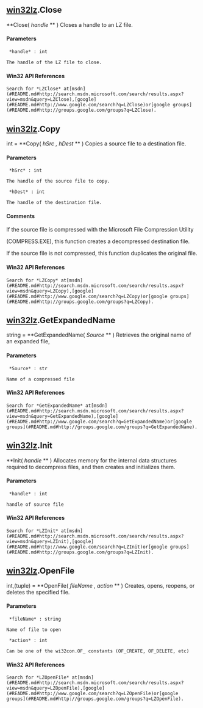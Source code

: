 
## [win32lz](#README.md#win32lz).Close

 **Close( *handle* ** )
Closes a handle to an LZ file.

#### Parameters


     *handle* : int

    The handle of the LZ file to close.

#### Win32 API References


    Search for *LZClose* at[msdn](#README.md#http://search.msdn.microsoft.com/search/results.aspx?view=msdn&query=LZClose),[google](#README.md#http://www.google.com/search?q=LZClose)or[google groups](#README.md#http://groups.google.com/groups?q=LZClose).

## [win32lz](#README.md#win32lz).Copy

int = **Copy( *hSrc*  *, hDest* ** )
Copies a source file to a destination file.

#### Parameters


     *hSrc* : int

    The handle of the source file to copy.

     *hDest* : int

    The handle of the destination file.

#### Comments
If the source file is compressed with the Microsoft File Compression Utility 

(COMPRESS.EXE), this function creates a decompressed destination file. 

If the source file is not compressed, this function duplicates the original file.

#### Win32 API References


    Search for *LZCopy* at[msdn](#README.md#http://search.msdn.microsoft.com/search/results.aspx?view=msdn&query=LZCopy),[google](#README.md#http://www.google.com/search?q=LZCopy)or[google groups](#README.md#http://groups.google.com/groups?q=LZCopy).

## [win32lz](#README.md#win32lz).GetExpandedName

string = **GetExpandedName( *Source* ** )
Retrieves the original name of an expanded file,

#### Parameters


     *Source* : str

    Name of a compressed file

#### Win32 API References


    Search for *GetExpandedName* at[msdn](#README.md#http://search.msdn.microsoft.com/search/results.aspx?view=msdn&query=GetExpandedName),[google](#README.md#http://www.google.com/search?q=GetExpandedName)or[google groups](#README.md#http://groups.google.com/groups?q=GetExpandedName).

## [win32lz](#README.md#win32lz).Init

 **Init( *handle* ** )
Allocates memory for the internal data structures required to decompress files, and then creates and initializes them.

#### Parameters


     *handle* : int

    handle of source file

#### Win32 API References


    Search for *LZInit* at[msdn](#README.md#http://search.msdn.microsoft.com/search/results.aspx?view=msdn&query=LZInit),[google](#README.md#http://www.google.com/search?q=LZInit)or[google groups](#README.md#http://groups.google.com/groups?q=LZInit).

## [win32lz](#README.md#win32lz).OpenFile

int,(tuple) = **OpenFile( *fileName*  *, action* ** )
Creates, opens, reopens, or deletes the specified file.

#### Parameters


     *fileName* : string

    Name of file to open

     *action* : int

    Can be one of the wi32con.OF_ constants (OF_CREATE, OF_DELETE, etc)

#### Win32 API References


    Search for *LZOpenFile* at[msdn](#README.md#http://search.msdn.microsoft.com/search/results.aspx?view=msdn&query=LZOpenFile),[google](#README.md#http://www.google.com/search?q=LZOpenFile)or[google groups](#README.md#http://groups.google.com/groups?q=LZOpenFile).